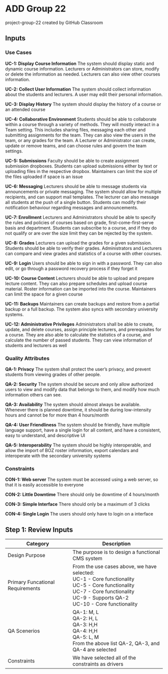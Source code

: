 # ADD Group 22

project-group-22 created by GitHub Classroom

## Inputs

### Use Cases

**UC-1: Display Course Information**
The system should display static and dynamic course information. Lecturers or Administrators can store, modify or delete the information as needed. Lecturers can also view other courses information.

**UC-2: Collect User Information**
The system should collect information about the students and lecturers. A user may edit their personal information.

**UC-3: Display History**
The system should display the history of a course or an attended course

**UC-4: Collaborative Environment**
Students should be able to collaborate within a course through a variety of methods. They will mostly interact in a Team setting. This includes sharing files, messaging each other and submitting assignments for the team. They can also view the users in the team, or any grades for the team. A Lecturer or Administrator can create, update or remove teams, and can choose rules and govern the team settings.

**UC-5: Submissions**
Faculty should be able to create assignment submission dropboxes. Students can upload submissions either by text or uploading files in the respective dropbox. Maintainers can limit the size of the files uploaded if space is an issue

**UC-6: Messaging**
Lecturers should be able to message students via announcements or private messaging. The system should allow for multiple recipients, and can support mail templates. The lecturer can also message all students at the push of a single button. Students can modify their notification behaviour regarding messages and announcements.

**UC-7: Enrollment**
Lecturers and Administrators should be able to specify the rules and policies of courses based on grade, first-come-first-serve basis and department. Students can subscribe to a course, and if they do not qualify or are over the size limit they can be rejected by the system.

**UC-8: Grades**
Lecturers can upload the grades for a given submission. Students should be able to verify their grades. Administrators and Lecturers can compare and view grades and statistics of a course with other courses.

**UC-9: Login**
Users should be able to sign in with a password. They can also edit, or go through a password recovery process if they forget it

**UC-10: Course Content**
Lecturers should be able to upload and prepare lecture content. They can also prepare schedules and upload course material. Roster information can be imported into the course. Maintainers can limit the space for a given course

**UC-11: Backups**
Maintainers can create backups and restore from a partial backup or a full backup. The system also syncs with secondary university systems.

**UC-12: Administrative Privileges**
Administrators shall be able to create, update, and delete courses, assign principle lecturers, and prerequisites for a course. They are also able to calculate the statistics of a course, and calculate the number of passed students. They can view information of students and lecturers as well

### Quality Attributes

**QA-1: Privacy**
The system shall protect the user’s privacy, and prevent students from viewing grades of other people.

**QA-2: Security**
The system should be secure and only allow authorized users to view and modify data that belongs to them, and modify how much information others can see.

**QA-3: Availability**
The system should almost always be available. Whenever there is planned downtime, it should be during low-intensity hours and cannot be for more than 4 hours/month

**QA-4: User Friendliness**
The system should be friendly, have multiple language support, have a single login for all content, and have a consistent, easy to understand, and descriptive UI

**QA-5: Interoperability**
The system should be highly interoperable, and allow the import of BOZ roster information, export calendars and interoperate with the secondary university systems

### Constraints

**CON-1: Web server**
The system must be accessed using a web server, so that it is easily accessible to everyone

**CON-2: Little Downtime**
There should only be downtime of 4 hours/month

**CON-3: Simple Interface**
There should only be a maximum of 3 clicks

**CON-4: Single Login**
The users should only have to login on a interface

## Step 1: Review Inputs

| Category                         | Description                                                                                                                                                                                            |
| -------------------------------- | ------------------------------------------------------------------------------------------------------------------------------------------------------------------------------------------------------ |
| Design Purpose                   | The purpose is to design a functional CMS system                                                                                                                                                       |
| Primary Funcational Requirements | From the use cases above, we have selected: </br> UC-1 - Core functionality </br> UC-5 - Core functionality</br> UC-7 - Core functionality </br> UC-9 - Supports QA-2 </br> UC-10 - Core functionality |
| QA Scenerios                     | QA-1: M, L </br> QA-2: H, L </br> QA-3: H,H </br> QA-4: H,H </br> QA-5: L, M </br> From the above list QA-2, QA-3, and QA-4 are selected                                                               |
| Constraints                      | We have selected all of the constraints as drivers                                                                                                                                                     |
